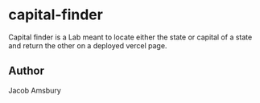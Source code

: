 # capital-finder

Capital finder is a Lab meant to locate either the state or capital of a state and return the other on a deployed vercel page.

## Author

Jacob Amsbury
